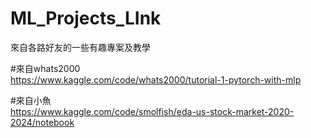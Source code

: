 # ML_Projects_LInk
來自各路好友的一些有趣專案及教學

#來自whats2000  
<https://www.kaggle.com/code/whats2000/tutorial-1-pytorch-with-mlp>

#來自小魚  
<https://www.kaggle.com/code/smolfish/eda-us-stock-market-2020-2024/notebook>
